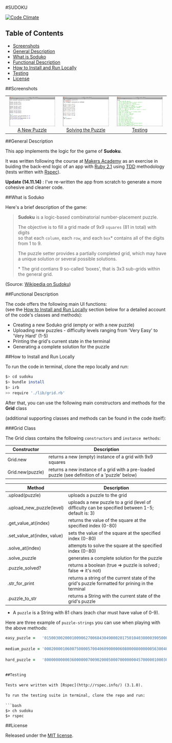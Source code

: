 #SUDOKU

[![Code Climate](https://codeclimate.com/github/nadavmatalon/sudoku/badges/gpa.svg)](https://codeclimate.com/github/nadavmatalon/sudoku)

## Table of Contents

* [Screenshots](#screenshots)
* [General Description](#general-description)
* [What is Soduko](#what-is-soduko)
* [Functional Description](#functional-description)
* [How to Install and Run Locally](#how-to-install-and-run-locally)
* [Testing](#testing)
* [License](#license)

##Screenshots

<table>
	<tr>
		<td align="center" width="190px">
			<a href="https://raw.githubusercontent.com/nadavmatalon/sudoku/master/images/sudoku_1.jpg">
				<img src="images/sudoku_1.jpg" height="92px" /><br/>
				  A New Puzzle
			</a>
		</td>
		<td align="center" width="190px">
			<a href="https://raw.githubusercontent.com/nadavmatalon/sudoku/master/images/sudoku_2.jpg">
				<img src="images/sudoku_2.jpg" height="92px" /><br/>
				 Solving the Puzzle
			</a>
		</td>
		<td align="center" width="190px">
			<a href="https://raw.githubusercontent.com/nadavmatalon/sudoku/master/images/sudoku_3.jpg">
				<img src="images/sudoku_3.jpg" height="92px" /><br/>
				 Testing
			</a>
		</td>
	</tr>
</table>


##General Description

This app implements the logic for the game of __Sudoku__.

It was written following the course at 
[Makers Academy](http://www.makersacademy.com/) 
as an exercise in buiding the back-end logic of an app with 
[Ruby 2.1](https://www.ruby-lang.org/en/) using
[TDD](http://en.wikipedia.org/wiki/Test-driven_development) 
methodology (tests written with [Rspec](http://rspec.info/)).

__Update (14.11.14)__ : I've re-written the app from scratch 
to generate a more cohesive and cleaner code.


##What is Soduko

Here's a brief description of the game:

>__Sudoku__ is a logic-based combinatorial number-placement puzzle. 
>
>The objective is to fill a grid made of 9x9 `squares` (81 in total) with digits  
>so that each `column`, each `row`, and each `box`* contains all of the digits 
>from 1 to 9. 
>
>The puzzle setter provides a partially completed grid, which may have a unique 
>solution or several possible solutions.
>
> \* The grid contians 9 so-called 'boxes', that is 3x3 sub-grids within the general grid.

(Source: [Wikipedia on Sudoku](http://en.wikipedia.org/wiki/Sudoku))


##Functional Description

The code offers the following main UI functions:<br/>
(see the [How to Install and Run Locally](#how-to-install-and-run-locally) 
section below for a detailed account of the code's classes and methods):
* Creating a new Soduko grid (empty or with a new puzzle)
* Uploading new puzzles - difficulty levels ranging from 'Very Easy' to 'Very Hard' (1-5)
* Printing the grid's current state in the terminal
* Generating a complete solution for the puzzle


##How to Install and Run Locally

To run the code in terminal, clone the repo locally and run:

```bash
$> cd sudoku
$> bundle install
$> irb
>> require './lib/grid.rb'
```

After that, you can use the following main constructors and methods for 
the __Grid__ class

(additional supporting classes and methods can be found in the code itself):


###Grid Class

The Grid class contains the following `constructors` and `instance methods`:

| Constructor  | Description                                                      |
|----------|-----------------------------------------------------------------------|
| Grid.new | returns a new (empty) instance of a grid with 9x9 squares             |
| Grid.new(puzzle) | returns a new instance of a grid with a pre-loaded puzzle (see definition of a 'puzzle' below) | 

| Method  | Description                                                            |
|----------|-----------------------------------------------------------------------|
| .upload(puzzle) | uploads a puzzle to the grid                                   |
| .upload_new_puzzle(level) | uploads a new puzzle to a grid (level of difficulty can be specified between 1-5; default is: 3) |
| .get_value_at(index) | returns the value of the square at the specified index (0-80) | 
| .set_value_at(index, value) | sets the value of the square at the specified index (0-80) | 
| .solve_at(index) | attempts to solve the square at the specified index (0-80)    | 
| .solve_puzzle   | generates a complete solution for the puzzle                   |
| .puzzle_solved? | returns a boolean (true => puzzle is solved ; false => it's not) |
| .str_for_print  | returns a string of the current state of the grid's puzzle formatted for prining in the terminal |
| .puzzle_to_str | returns a String with the current state of the grid's puzzle    |

* A `puzzle` is a String with 81 chars (each char must have value of 0-9).

Here are three example of `puzzle-strings` you can use when playing with the above methods:

```ruby
easy_puzzle =   '015003002000100906270068430490002017501040380003905000900081040860070025037204600'

medium_puzzle = '000200001060075000057004060900000608000080000005630040500003000002000930708000014'

hard_puzzle =   '800000000003600000070090200050007000000045700000100030001000068008500010090000400'
```

```

##Testing

Tests were written with [Rspec](http://rspec.info/) (3.1.0).

To run the testing suite in terminal, clone the repo and run: 

```bash
$> ch sudoku
$> rspec
```

##License

<p>Released under the <a href="http://www.opensource.org/licenses/MIT">MIT license</a>.</p>

